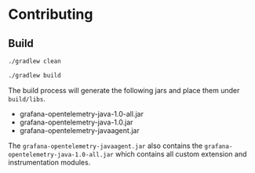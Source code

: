 # Contributing

## Build

```sh
./gradlew clean
```

```sh
./gradlew build
```

The build process will generate the following jars and place them under `build/libs`.

* grafana-opentelemetry-java-1.0-all.jar
* grafana-opentelemetry-java-1.0.jar
* grafana-opentelemetry-javaagent.jar

The `grafana-opentelemetry-javaagent.jar` also contains the `grafana-opentelemetry-java-1.0-all.jar` which contains
all custom extension and instrumentation modules.
